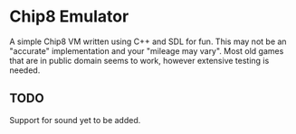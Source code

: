 # Chip8 Emulator
A simple Chip8 VM written using C++ and SDL for fun. This may not be an "accurate" implementation and your "mileage may vary". Most old games that are in public domain seems to work, however extensive testing is needed.

## TODO
Support for sound yet to be added.
